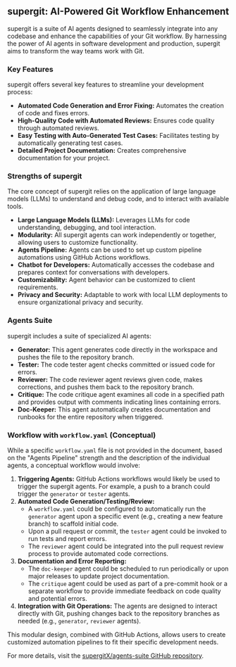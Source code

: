 ## supergit: AI-Powered Git Workflow Enhancement

supergit is a suite of AI agents designed to seamlessly integrate into any codebase and enhance the capabilities of your Git workflow. By harnessing the power of AI agents in software development and production, supergit aims to transform the way teams work with Git.

### Key Features

supergit offers several key features to streamline your development process:

* **Automated Code Generation and Error Fixing:** Automates the creation of code and fixes errors.
* **High-Quality Code with Automated Reviews:** Ensures code quality through automated reviews.
* **Easy Testing with Auto-Generated Test Cases:** Facilitates testing by automatically generating test cases.
* **Detailed Project Documentation:** Creates comprehensive documentation for your project.

### Strengths of supergit

The core concept of supergit relies on the application of large language models (LLMs) to understand and debug code, and to interact with available tools.

* **Large Language Models (LLMs):** Leverages LLMs for code understanding, debugging, and tool interaction.
* **Modularity:** All supergit agents can work independently or together, allowing users to customize functionality.
* **Agents Pipeline:** Agents can be used to set up custom pipeline automations using GitHub Actions workflows.
* **Chatbot for Developers:** Automatically accesses the codebase and prepares context for conversations with developers.
* **Customizability:** Agent behavior can be customized to client requirements.
* **Privacy and Security:** Adaptable to work with local LLM deployments to ensure organizational privacy and security.

### Agents Suite

supergit includes a suite of specialized AI agents:

* **Generator:** This agent generates code directly in the workspace and pushes the file to the repository branch.
* **Tester:** The code tester agent checks committed or issued code for errors.
* **Reviewer:** The code reviewer agent reviews given code, makes corrections, and pushes them back to the repository branch.
* **Critique:** The code critique agent examines all code in a specified path and provides output with comments indicating lines containing errors.
* **Doc-Keeper:** This agent automatically creates documentation and runbooks for the entire repository when triggered.

### Workflow with `workflow.yaml` (Conceptual)

While a specific `workflow.yaml` file is not provided in the document, based on the "Agents Pipeline" strength and the description of the individual agents, a conceptual workflow would involve:

1.  **Triggering Agents:** GitHub Actions workflows would likely be used to trigger the supergit agents. For example, a push to a branch could trigger the `generator` or `tester` agents.
2.  **Automated Code Generation/Testing/Review:**
    * A `workflow.yaml` could be configured to automatically run the `generator` agent upon a specific event (e.g., creating a new feature branch) to scaffold initial code.
    * Upon a pull request or commit, the `tester` agent could be invoked to run tests and report errors.
    * The `reviewer` agent could be integrated into the pull request review process to provide automated code corrections.
3.  **Documentation and Error Reporting:**
    * The `doc-keeper` agent could be scheduled to run periodically or upon major releases to update project documentation.
    * The `critique` agent could be used as part of a pre-commit hook or a separate workflow to provide immediate feedback on code quality and potential errors.
4.  **Integration with Git Operations:** The agents are designed to interact directly with Git, pushing changes back to the repository branches as needed (e.g., `generator`, `reviewer` agents).

This modular design, combined with GitHub Actions, allows users to create customized automation pipelines to fit their specific development needs.

For more details, visit the [supergitX/agents-suite GitHub repository](https://github.com/supergitX/agents-suite).
